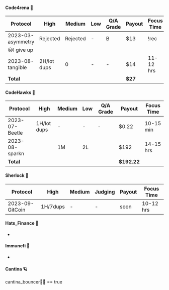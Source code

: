 #### Code4rena 🔮

| Protocol          | High      | Medium    | Low       | Q/A Grade | Payout  | Focus Time |
|-------------------|-----------|-----------|-----------|-----------|---------|---------   |
| 2023-03-asymmetry | Rejected  | Rejected  | -         | B         | $13     |    !rec    |
|                                😑I give up                                               |
| 2023-08-tangible  |2H/lot dups|        0  | -         |  -        | $14     |11-  12 hrs |
| **Total**         |           |           |           |           | **$27** |            |

#### CodeHawks 🦅 

| Protocol          | High      | Medium    | Low       | Q/A Grade | Payout   | Focus Time|
|-------------------|-----------|-----------|-----------|-----------|----------|---------  |
| 2023-07-Beetle    |1H/lot dups| -         | -         | -         | $0.22    | 10-15 min |
| 2023-08-sparkn    |           |   1M      |  2L       |           |  $192    | 14-15 hrs |
| **Total**         |           |           |           |           |**$192.22**|          |

#### Sherlock 🎷

| Protocol          | High      | Medium    |   Judging | Payout    | Focus Time|
|-------------------|-----------|-----------|-----------|-----------|-----------|
| 2023-09-GitCoin   | 1H/7dups  | -         | -         |  soon     |  10-12 hrs|



#### Hats_Finance 🤠

-

#### Immunefi 🔷

-

#### Cantina 🪐

 cantina_bouncer🐱‍💻 == true 










